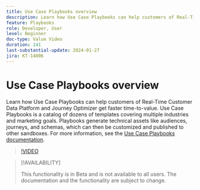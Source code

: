 ```yaml
---
title: Use Case Playbooks overview
description: Learn how Use Case Playbooks can help customers of Real-Time Customer Data Platform and Journey Optimizer get faster time-to-value.
feature: Playbooks
role: Developer, User
level: Beginner
doc-type: Value Video
duration: 141
last-substantial-update: 2024-01-27
jira: KT-14806
---
```


# Use Case Playbooks overview

Learn how Use Case Playbooks can help customers of Real-Time Customer Data Platform and Journey Optimizer get faster time-to-value. Use Case Playbooks is a catalog of dozens of templates covering multiple industries and marketing goals. Playbooks generate technical assets like audiences, journeys, and schemas, which can then be customized and published to other sandboxes. For more information, see the [Use Case Playbooks documentation](https://experienceleague.adobe.com/docs/experience-platform/use-case-playbooks/playbooks/overview.html).

>[!VIDEO](https://video.tv.adobe.com/v/3426896/?learn=on)

>[!AVAILABILITY]
>
>This functionality is in Beta and is not available to all users. The documentation and the functionality are subject to change.